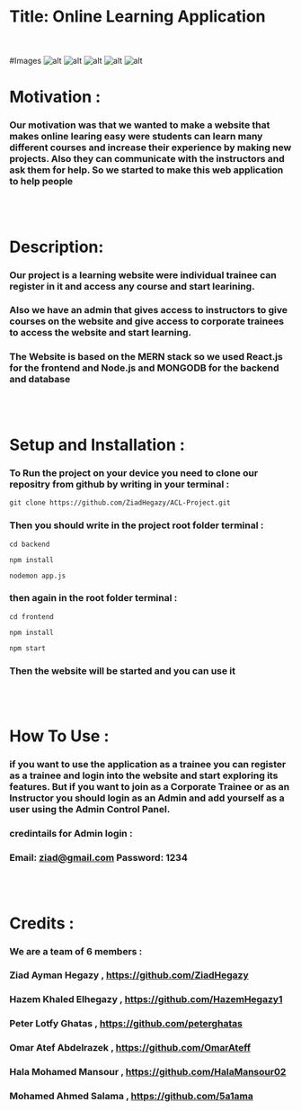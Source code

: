 # Title:  Online Learning Application

<br></br>
#Images
![alt](https://github.com/ZiadHegazy/Online-Learning-Application/blob/main/Screenshot%20(13).png?raw=true)
![alt](https://github.com/ZiadHegazy/Online-Learning-Application/blob/main/Screenshot%20(12).png?raw=true)
![alt](https://github.com/ZiadHegazy/Online-Learning-Application/blob/main/Screenshot%20(14).png?raw=true)
![alt](https://github.com/ZiadHegazy/Online-Learning-Application/blob/main/Screenshot%20(15).png?raw=true)
![alt](https://github.com/ZiadHegazy/Online-Learning-Application/blob/main/Screenshot%20(16).png?raw=true)
# Motivation :
### Our motivation was that we wanted to make a website that makes online learing easy were students can learn many different courses and increase their experience by making new projects. Also they can communicate with the instructors and ask them for help. So we started to make this web application to help people

<br></br>

# Description:

### Our project is a learning website were individual trainee can register in it and access any course and start learining. 
### Also we have an admin that gives access to instructors to give courses on the website and give access to corporate trainees to access the website and start learning.
### The Website is based on the MERN stack so we used React.js for the frontend and Node.js and MONGODB for the backend and database
<br></br>

# Setup and Installation :
### To Run the project on your device you need to clone our repositry from github by writing in your terminal :
 `git clone https://github.com/ZiadHegazy/ACL-Project.git`
### Then you should write in the project root folder terminal :
 `cd backend` 

 `npm install`

 `nodemon app.js`
### then again in the root folder terminal :
`cd frontend`

`npm install`

`npm start`

### Then the website will be started and you can use it

<br></br>

# How To Use :

### if you want to use the application as a trainee you can register as a trainee and login into the website and start exploring its features. But if you want to join as a Corporate Trainee or as an Instructor you should login as an Admin and add yourself as a user using the Admin Control Panel.
### credintails for Admin login : 
### Email: ziad@gmail.com  Password: 1234

<br></br>

# Credits :
### We are a team of 6 members :
### Ziad Ayman Hegazy ,  https://github.com/ZiadHegazy
### Hazem Khaled Elhegazy , https://github.com/HazemHegazy1
### Peter Lotfy Ghatas , https://github.com/peterghatas
### Omar Atef Abdelrazek , https://github.com/OmarAteff
### Hala Mohamed Mansour , https://github.com/HalaMansour02
### Mohamed Ahmed Salama , https://github.com/5a1ama
